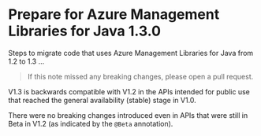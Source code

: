 # Prepare for Azure Management Libraries for Java 1.3.0 #

Steps to migrate code that uses Azure Management Libraries for Java from 1.2 to 1.3 ...

> If this note missed any breaking changes, please open a pull request.


V1.3 is backwards compatible with V1.2 in the APIs intended for public use that reached the general availability (stable) stage in V1.0. 

There were no breaking changes introduced even in APIs that were still in Beta in V1.2 (as indicated by the `@Beta` annotation).

